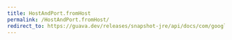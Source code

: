 ```yaml
---
title: HostAndPort.fromHost
permalink: /HostAndPort.fromHost/
redirect_to: https://guava.dev/releases/snapshot-jre/api/docs/com/google/common/net/HostAndPort.html#fromHost-java.lang.String-
---
```

